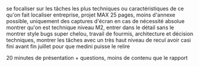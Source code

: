 se focaliser sur les tâches les plus techniques ou caractéristiques de ce qu'on fait
localiser entreprise, projet
MAX 25 pages, moins d'annexe possible, uniquement des captures d'écran en cas de nécessité absolue
montrer qu'on est technique niveau M2, entrer dans le détail sans le montrer style bugs super chelou, travail de fourmis, architecture et décision techniques, montrer les tâches avec un très haut niveau de recul
avoir casi fini avant fin juillet pour que medini puisse le relire

20 minutes de présentation + questions, moins de contenu que le rapport
